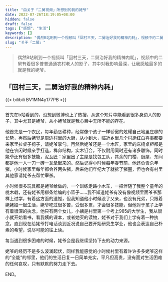 ```yaml
---
title: "由关于「二舅视频」所想到的我的姥爷"
date: 2022-07-26T18:19:05+08:00
hidden: false
draft: false
tags: ["感想"，"生活"]
keywords: []
description: "偶然B站刷到一个视频叫「回村三天，二舅治好我的精神内耗」，视频中的二舅有着很多普普通通农村老人的影子，其中对我影响最深，让我感触最多的就是我的姥爷"
slug: "关于「二舅」"
---
```




> 偶然B站刷到一个视频叫「回村三天，二舅治好我的精神内耗」，视频中的二舅有着很多普普通通农村老人的影子，其中对我影响最深，让我感触最多的就是我的姥爷。<!--more-->

## 「回村三天，二舅治好我的精神内耗」

{{< bilibili BV1MN4y177PB >}}



---

首先在b站看到的，没想到微博也上了热搜，从这个短片中能看到很多身边人的影子，其中尤其是姥爷，从小姥爷就是我心目中无所不能的存在。

他首先是一个农民，每年勤恳耕种，经常像个孩子一样骄傲的炫耀自己地里庄稼的长势，再然后姥爷是周边村里的大厨，从小到大，临近乡里几个村逢红白喜事都要来家里拉桌子椅子，请姥爷掌勺。再然后姥爷还是一个木匠，家里的床椅桌柜都是他在农闲时候亲手打造，榫卯结构，实木钉合，不仅耐用同时还有诸多雕饰。同时姥爷还有很多技能，泥瓦匠：家里出了主屋是找包工队，其余的门楼、厨屋、东间都是他一人一刀一砖一瓦垒起来的。然后记得小时候每年春节前，他还负责杀年猪，小时候家里每年都会养两头猪，后来他们年纪大了就拆了猪圈，但也会有村里其他家请姥爷去帮忙宰杀。

小时候很多玩具都是姥爷给做的，一个训练走路小木车，一把伴随了我整个童年的桃木戟，还有姥爷用柳条给编的小篮子……我不知道姥爷有没有像视频里面爷爷那样上过学，有着这方面的遗憾，但我知道他小时候没了父亲，也没有兄弟，只跟着姥姥娘一起生活，姥爷吃过很多苦，受很多累，才会很多技能，但他对于孩子上学有着很深的执念，他只有两个女儿，小姨是村里第一个考上985的大学生，我从很小就开始看书，看我姨的课本，或者她买的读物，姥爷对于我们上学有着一种执念，直到现在给姥爷打电话谈到近况说自己要开始研究生学业，他也会表达自己朴素的希望，说尽可能的往上读。

每当遇到很多困难的时候，姥爷会是我继续坚持下去的动力来源。

姥爷的经历不是多么波澜起伏，同样我能感觉的小时候村里有着许许多多姥爷这样的“全能”的邻里，他们的生活日复一日简单充实，平凡但高贵，没有面对生活困难的任何哀叹，只有默默的努力走下去。

END。



